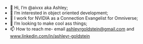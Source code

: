 - 👋 Hi, I’m @aivxx aka Ashley;
- 👀 I’m interested in object oriented development;
- 🌱 I work for NVIDIA as a Connection Evangelist for Omniverse;
- 💞️ I’m looking to make cool ass things;
- 📫 How to reach me- email ashleyrgoldstein@gmail.com and www.linkedin.com/in/ashleyr-goldstein


<!---

--->
